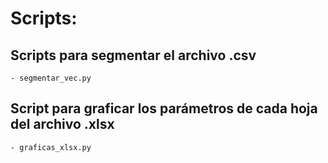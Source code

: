 # Scripts:
## Scripts para segmentar el archivo .csv
	- segmentar_vec.py

## Script para graficar los parámetros de cada hoja del archivo .xlsx
	- graficas_xlsx.py
